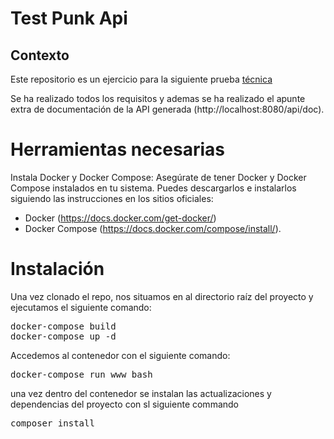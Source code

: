 # Test Punk Api
## Contexto
Este repositorio es un ejercicio para la siguiente prueba [técnica](https://github.com/mo2o/backend-exercise)

Se ha realizado todos los requisitos y ademas se ha realizado el apunte extra de documentación de la API generada (http://localhost:8080/api/doc).

# Herramientas necesarias
Instala Docker y Docker Compose:
Asegúrate de tener Docker y Docker Compose instalados en tu sistema. Puedes descargarlos e instalarlos siguiendo las instrucciones en los sitios oficiales:
* Docker (https://docs.docker.com/get-docker/) 
* Docker Compose (https://docs.docker.com/compose/install/).

# Instalación
Una vez clonado el repo, nos situamos en al directorio raíz del proyecto y ejecutamos el siguiente comando:

<pre>
docker-compose build
docker-compose up -d
</pre>

Accedemos al contenedor con el siguiente comando:
<pre>
docker-compose run www bash
</pre>

una vez dentro del contenedor se instalan las actualizaciones y dependencias del proyecto con sl siguiente commando
<pre>
composer install
</pre>
